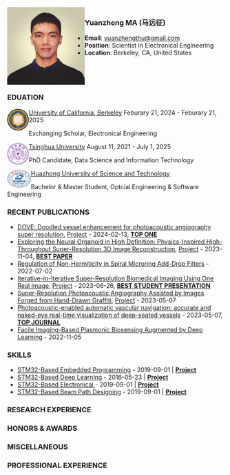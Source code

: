 
<!-- <img align="left" width="200" src="CV/1708975869150.jpg" />-->
<img align="left" width="180" src="CV/1708975869150.jpg" />


### Yuanzheng MA (马远征)

- **Email**: yuanzhengthu@gmail.com
- **Position**: Scientist in Electronical Engineering
- **Location**: Berkeley, CA, United States

&emsp;

&emsp;

### EDUATION


<img align="left" width="50" src="CV/Seal_of_University_of_California,_Berkeley.svg.png" />

[University of California, Berkeley](https://www.berkeley.edu) Feburary 21, 2024 - Feburary 21, 2025

Exchanging Scholar, Electronical Engineering


<img align="left" width="50" src="CV/630px-Tsinghua_University_Logo.svg.png" />

[Tsinghua University](https://www.tsinghua.edu.cn/en/) August 11, 2021 - July 1, 2025

PhD Candidate, Data Science and Information Technology


<img align="left" width="55" src="CV/Hustseals.png" />

[Huazhong University of Science and Technology](https://english.hust.edu.cn)

Bachelor & Master Student, Optcial Engineering & Software Engineering

### RECENT PUBLICATIONS

<!-- START_SECTION:pub -->
* <a href='https://www.sciencedirect.com/science/article/pii/S1361841524000318' target='_blank'>DOVE: Doodled vessel enhancement for photoacoustic angiography super resolution</a>, [Project](https://github.com/yuanzhengthu/handDrawnPAAImages) - 2024-02-13, [**TOP ONE**](https://www.letpub.com.cn/index.php?journalid=5790&page=journalapp&view=detail)
* <a href='https://ieeexplore.ieee.org/abstract/document/10368794' target='_blank'>Exploring the Neural Organoid in High Definition: Physics-Inspired High-Throughout Super-Resolution 3D Image Reconstruction</a>, [Project](https://github.com/yuanzhengthu/3DReconstruction_Organoid) - 2023-11-04, [**BEST PAPER**](CV/acp2023.jpg)
* <a href='https://ieeexplore.ieee.org/abstract/document/10209822' target='_blank'>Regulation of Non-Hermiticity in Spiral Microring Add-Drop Filters</a> - 2022-07-02
* <a href='https://arxiv.org/abs/2306.14487' target='_blank'>Iterative-in-Iterative Super-Resolution Biomedical Imaging Using One Real Image</a>, [Project](https://github.com/yuanzhengthu/Iterative-in-Iterative-SR-for-Biomedical-Imaging-Using-a-Single-HR-Authentic-Image) - 2023-06-26, [**BEST STUDENT PRESENTATION**](CV/SPIE-BPC.jpg)
* <a href='https://opg.optica.org/abstract.cfm?uri=CLEO_AT-2023-JTu2A.51' target='_blank'>Super-Resolution Photoacoustic Angiography Assisted by Images Forged from Hand-Drawn Graffiti</a>, [Project](https://github.com/yuanzhengthu/handDrawnPAAImages) - 2023-05-07
* <a href='https://www.spiedigitallibrary.org/journals/advanced-photonics-nexus/volume-2/issue-4/046001/Photoacoustic-enabled-automatic-vascular-navigation--accurate-and-naked-eye/10.1117/1.APN.2.4.046001.full' target='_blank'>Photoacoustic-enabled automatic vascular navigation: accurate and naked-eye real-time visualization of deep-seated vessels</a> - 2023-05-07, [**TOP JOURNAL**](https://www.letpub.com.cn/index.php?journalid=32772&page=journalapp&view=detail)
* <a href='https://ieeexplore.ieee.org/abstract/document/10088714' target='_blank'>Facile Imaging-Based Plasmonic Biosensing Augmented by Deep Learning</a> - 2022-11-05
<!-- END_SECTION:pub -->


### SKILLS

<!-- START_SECTION:skills -->
* <a href='' target='_blank'> STM32-Based Embedded Programming</a> - 2019-09-01 | [**Project**](https://www.letpub.com.cn/index.php?journalid=5790&page=journalapp&view=detail)
* <a href='' target='_blank'> STM32-Based Deep Learning</a> - 2016-05-23 | [**Project**](https://www.letpub.com.cn/index.php?journalid=5790&page=journalapp&view=detail)
* <a href='' target='_blank'> STM32-Based Electronical </a> - 2019-09-01 | [**Project**](https://www.letpub.com.cn/index.php?journalid=5790&page=journalapp&view=detail)
* <a href='' target='_blank'> STM32-Based Beam Path Designing</a> - 2019-09-01 | [**Project**](https://www.letpub.com.cn/index.php?journalid=5790&page=journalapp&view=detail)

<!-- END_SECTION:skills -->

### RESEARCH EXPERIENCE

### HONORS & AWARDS

### MISCELLANEOUS

### PROFESSIONAL EXPERIENCE
 
